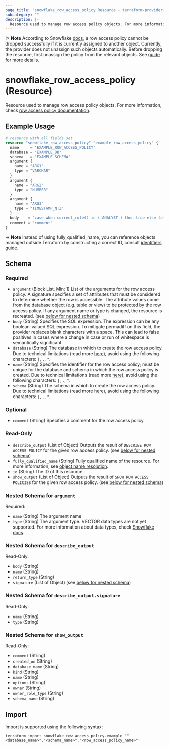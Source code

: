 ```yaml
---
page_title: "snowflake_row_access_policy Resource - terraform-provider-snowflake"
subcategory: ""
description: |-
  Resource used to manage row access policy objects. For more information, check row access policy documentation https://docs.snowflake.com/en/sql-reference/sql/create-row-access-policy.
---
```


!> **Note** According to Snowflake [docs](https://docs.snowflake.com/en/sql-reference/sql/drop-row-access-policy#usage-notes), a row access policy cannot be dropped successfully if it is currently assigned to another object. Currently, the provider does not unassign such objects automatically. Before dropping the resource, first unassign the policy from the relevant objects. See [guide](../guides/unassigning_policies) for more details.

# snowflake_row_access_policy (Resource)

Resource used to manage row access policy objects. For more information, check [row access policy documentation](https://docs.snowflake.com/en/sql-reference/sql/create-row-access-policy).

## Example Usage

```terraform
# resource with all fields set
resource "snowflake_row_access_policy" "example_row_access_policy" {
  name     = "EXAMPLE_ROW_ACCESS_POLICY"
  database = "EXAMPLE_DB"
  schema   = "EXAMPLE_SCHEMA"
  argument {
    name = "ARG1"
    type = "VARCHAR"
  }
  argument {
    name = "ARG2"
    type = "NUMBER"
  }
  argument {
    name = "ARG3"
    type = "TIMESTAMP_NTZ"
  }
  body    = "case when current_role() in ('ANALYST') then true else false end"
  comment = "comment"
}
```
-> **Note** Instead of using fully_qualified_name, you can reference objects managed outside Terraform by constructing a correct ID, consult [identifiers guide](../guides/identifiers_rework_design_decisions#new-computed-fully-qualified-name-field-in-resources).
<!-- TODO(SNOW-1634854): include an example showing both methods-->

<!-- schema generated by tfplugindocs -->
## Schema

### Required

- `argument` (Block List, Min: 1) List of the arguments for the row access policy. A signature specifies a set of attributes that must be considered to determine whether the row is accessible. The attribute values come from the database object (e.g. table or view) to be protected by the row access policy. If any argument name or type is changed, the resource is recreated. (see [below for nested schema](#nestedblock--argument))
- `body` (String) Specifies the SQL expression. The expression can be any boolean-valued SQL expression. To mitigate permadiff on this field, the provider replaces blank characters with a space. This can lead to false positives in cases where a change in case or run of whitespace is semantically significant.
- `database` (String) The database in which to create the row access policy. Due to technical limitations (read more [here](../guides/identifiers_rework_design_decisions#known-limitations-and-identifier-recommendations)), avoid using the following characters: `|`, `.`, `"`.
- `name` (String) Specifies the identifier for the row access policy; must be unique for the database and schema in which the row access policy is created. Due to technical limitations (read more [here](../guides/identifiers_rework_design_decisions#known-limitations-and-identifier-recommendations)), avoid using the following characters: `|`, `.`, `"`.
- `schema` (String) The schema in which to create the row access policy. Due to technical limitations (read more [here](../guides/identifiers_rework_design_decisions#known-limitations-and-identifier-recommendations)), avoid using the following characters: `|`, `.`, `"`.

### Optional

- `comment` (String) Specifies a comment for the row access policy.

### Read-Only

- `describe_output` (List of Object) Outputs the result of `DESCRIBE ROW ACCESS POLICY` for the given row access policy. (see [below for nested schema](#nestedatt--describe_output))
- `fully_qualified_name` (String) Fully qualified name of the resource. For more information, see [object name resolution](https://docs.snowflake.com/en/sql-reference/name-resolution).
- `id` (String) The ID of this resource.
- `show_output` (List of Object) Outputs the result of `SHOW ROW ACCESS POLICIES` for the given row access policy. (see [below for nested schema](#nestedatt--show_output))

<a id="nestedblock--argument"></a>
### Nested Schema for `argument`

Required:

- `name` (String) The argument name
- `type` (String) The argument type. VECTOR data types are not yet supported. For more information about data types, check [Snowflake docs](https://docs.snowflake.com/en/sql-reference/intro-summary-data-types).


<a id="nestedatt--describe_output"></a>
### Nested Schema for `describe_output`

Read-Only:

- `body` (String)
- `name` (String)
- `return_type` (String)
- `signature` (List of Object) (see [below for nested schema](#nestedobjatt--describe_output--signature))

<a id="nestedobjatt--describe_output--signature"></a>
### Nested Schema for `describe_output.signature`

Read-Only:

- `name` (String)
- `type` (String)



<a id="nestedatt--show_output"></a>
### Nested Schema for `show_output`

Read-Only:

- `comment` (String)
- `created_on` (String)
- `database_name` (String)
- `kind` (String)
- `name` (String)
- `options` (String)
- `owner` (String)
- `owner_role_type` (String)
- `schema_name` (String)

## Import

Import is supported using the following syntax:

```shell
terraform import snowflake_row_access_policy.example '"<database_name>"."<schema_name>"."<row_access_policy_name>"'
```
